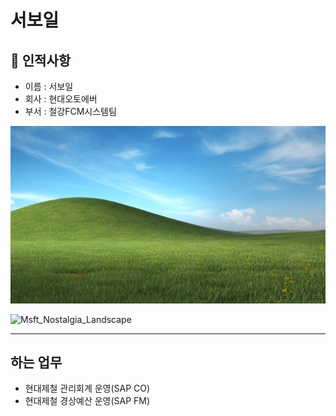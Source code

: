 # 서보일

## 🥸 인적사항

- 이름 : 서보일
- 회사 : 현대오토에버
- 부서 : 철강FCM시스템팀

![Alt Msft_Nostalgia_Landscape](./image/Msft_Nostalgia_Landscape.jpg "Msft_Nostalgia_Landscape")


<img src="https://www.microsoft.com/en-us/microsoft-365/blog/wp-content/uploads/sites/2/2021/06/Msft_Nostalgia_Landscape.jpg" width="80%" height="30%" alt="Msft_Nostalgia_Landscape"></img>

<hr/>



## 하는 업무

 + 현대제철 관리회계 운영(SAP CO)
 + 현대제철 경상예산 운영(SAP FM)

